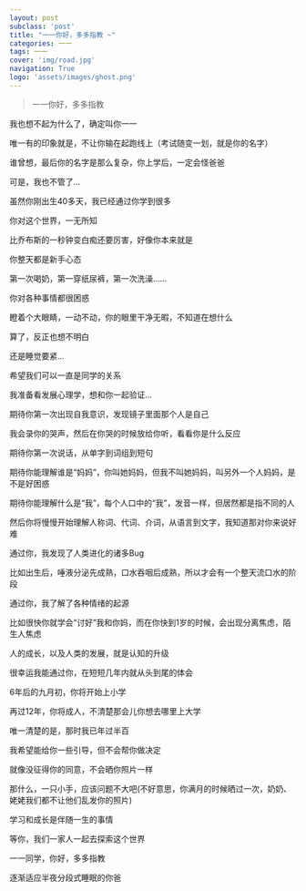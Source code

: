 ```yaml
---
layout: post
subclass: 'post'
title: "一一你好，多多指教 ~"
categories: 一一
tags: 一一
cover: 'img/road.jpg'
navigation: True
logo: 'assets/images/ghost.png'
---
```



>一一你好，多多指教

我也想不起为什么了，确定叫你一一

唯一有的印象就是，不让你输在起跑线上（考试随变一划，就是你的名字）

谁曾想，最后你的名字是那么复杂，你上学后，一定会怪爸爸

可是，我也不管了...

虽然你刚出生40多天，我已经通过你学到很多

你对这个世界，一无所知

比乔布斯的一秒钟变白痴还要厉害，好像你本来就是

你整天都是新手心态

第一次喝奶，第一穿纸尿裤，第一次洗澡……

你对各种事情都很困惑

瞪着个大眼睛，一动不动，你的眼里干净无暇，不知道在想什么

算了，反正也想不明白

还是睡觉要紧...

希望我们可以一直是同学的关系

我准备看发展心理学，想和你一起验证...

期待你第一次出现自我意识，发现镜子里面那个人是自己

我会录你的哭声，然后在你哭的时候放给你听，看看你是什么反应

期待你第一次说话，从单字到词组到短句

期待你能理解谁是“妈妈”，你叫她妈妈，但我不叫她妈妈，叫另外一个人妈妈，是不是好困惑

期待你能理解什么是“我”，每个人口中的“我”，发音一样，但居然都是指不同的人

然后你将慢慢开始理解人称词、代词、介词，从语言到文字，我知道那对你来说好难

通过你，我发现了人类进化的诸多Bug

比如出生后，唾液分泌先成熟，口水吞咽后成熟，所以才会有一个整天流口水的阶段

通过你，我了解了各种情绪的起源

比如很快你就学会“讨好”我和你妈，而在你快到1岁的时候，会出现分离焦虑，陌生人焦虑

人的成长，以及人类的发展，就是认知的升级

很幸运我能通过你，在短短几年内就从头到尾的体会

6年后的九月初，你将开始上小学

再过12年，你将成人，不清楚那会儿你想去哪里上大学

唯一清楚的是，那时我已年过半百

我希望能给你一些引导，但不会帮你做决定

就像没征得你的同意，不会晒你照片一样

那什么，一只小手，应该问题不大吧(不好意思，你满月的时候晒过一次，奶奶、姥姥我们都不让他们乱发你的照片)

学习和成长是伴随一生的事情

等你，我们一家人一起去探索这个世界

一一同学，你好，多多指教

逐渐适应半夜分段式睡眠的你爸
